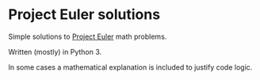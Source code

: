 Project Euler solutions
=======

Simple solutions to [Project Euler](https://projecteuler.net/) math problems. 

Written (mostly) in Python 3.

In some cases a mathematical explanation is included to justify code logic.
